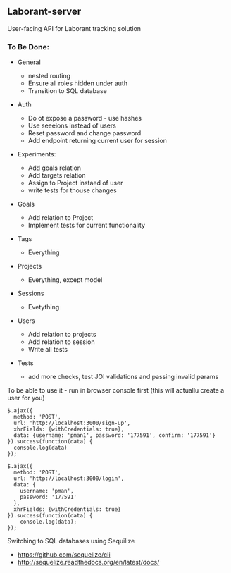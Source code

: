 ## Laborant-server

User-facing API for Laborant tracking solution

### To Be Done:

* General
  - nested routing
  - Ensure all roles hidden under auth
  - Transition to SQL database

* Auth
  - Do ot expose a password - use hashes
  - Use seeeions instead of users
  - Reset password and change password
  - Add endpoint returning current user for session

* Experiments:
  - Add goals relation
  - Add targets relation
  - Assign to Project instaed of user
  - write tests for thouse changes

* Goals
  - Add relation to Project
  - Implement tests for current functionality

* Tags
  - Everything

* Projects
  - Everything, except model

* Sessions
  - Evetything

* Users
  - Add relation to projects
  - Add relation to session
  - Write all tests

* Tests
  - add more checks, test JOI validations and passing invalid params


To be able to use it - run in browser console first (this will actuallu create a user for you)

```
$.ajax({
  method: 'POST',
  url: 'http://localhost:3000/sign-up',
  xhrFields: {withCredentials: true},
  data: {username: 'pman1', password: '177591', confirm: '177591'}
}).success(function(data) {
  console.log(data)
});

$.ajax({
  method: 'POST',
  url: 'http://localhost:3000/login',
  data: {
    username: 'pman',
    password: '177591'
  },
  xhrFields: {withCredentials: true}
}).success(function(data) {
    console.log(data);
});

```

Switching to SQL databases using Sequilize
* https://github.com/sequelize/cli
* http://sequelize.readthedocs.org/en/latest/docs/
